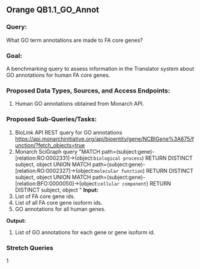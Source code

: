 ## Orange QB1.1_GO_Annot

### Query:
What GO term annotations are made to FA core  genes?

### Goal:
A benchmarking query to assess information in the Translator system about GO annotations for human FA core genes.

### Proposed Data Types, Sources, and Access Endpoints:
  1. Human GO annotations obtained from Monarch API.
  
### Proposed Sub-Queries/Tasks:
  1. BioLink API REST query for GO annotations
  https://api.monarchinitiative.org/api/bioentity/gene/NCBIGene%3A675/function/?fetch_objects=true
  2. Monarch SciGraph query
  "MATCH path=(subject:gene)-[relation:RO:0002331]->(object:`biological process`)
  RETURN DISTINCT subject, object
  UNION
  MATCH path=(subject:gene)-[relation:RO:0002327]->(object:`molecular function`)
  RETURN DISTINCT subject, object
  UNION
  MATCH path=(subject:gene)-[relation:BFO:0000050]->(object:`cellular component`)
  RETURN DISTINCT subject, object
  "
**Input:** 
  1. List of FA core gene ids.
  2. List of all FA core gene isoform ids.
  3. GO annotations for all human genes.

**Output:**
  1. List of GO annotations for each gene or gene isoform id.

 
 ### Stretch Queries
1
